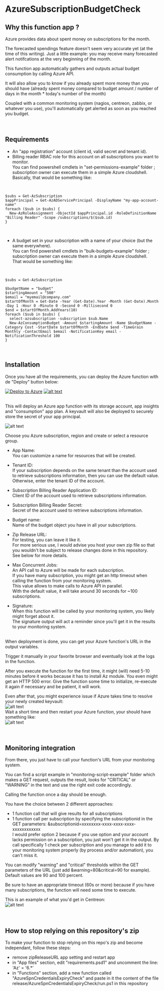 # AzureSubscriptionBudgetCheck
  
## Why this function app ?
Azure provides data about spent money on subscriptions for the month.  
  
The forecasted spendings feature doesn't seem very accurate yet (at the time of this writing). Just a little example: you may receive many forecasted alert notifcations at the very beginning of the month.  
  
This function app automatically gathers and outputs actual budget consumption by calling Azure API.  
  
It will also allow you to know if you already spent more money than you should have (already spent money compared to budget amount / number of days in the month * today's number of the month)  
  
Coupled with a common monitoring system (nagios, centreon, zabbix, or whatever you use), you'll automatically get alerted as soon as you reached you budget.  
</br>
</br>

## Requirements
* An "app registration" account (client id, valid secret and tenant id).  
* Billing reader RBAC role for this account on all subscriptions you want to monitor.  
You can find powershell cmdlets in "set-permissions-example" folder ; subscription owner can execute them in a simple Azure cloudshell.  
Basically, that would be something like:  
</br>

    $subs = Get-AzSubscription
    $appPrincipal = Get-AzADServicePrincipal -DisplayName "my-app-account-name"  
    foreach ($sub in $subs) {
	  New-AzRoleAssignment -ObjectId $appPrincipal.id -RoleDefinitionName "Billing Reader" -Scope /subscriptions/$($sub.id)
    }  
</br>

* A budget set in your subscription with a name of your choice (but the same everywhere).  
You can find powershell cmdlets in "bulk-budgets-example" folder ; subscription owner can execute them in a simple Azure cloudshell.  
That would be something like:  
</br>

    $subs = Get-AzSubscription
	
	$budgetName = "budget"
	$startingAmount = "500"
    $email = "myemail@company.com"
    $startOfMonth = Get-Date -Year (Get-Date).Year -Month (Get-Date).Month -Day 1 -Hour 0 -Minute 0 -Second 0 -Millisecond 0
	$end = $startOfMonth.AddYears(10)
    foreach ($sub in $subs) {
      select-azsubscription -subscription $sub.Name
	  New-AzConsumptionBudget -Amount $startingAmount -Name $budgetName -Category Cost -StartDate $startOfMonth -EndDate $end -TimeGrain Monthly -ContactEmail $email -NotificationKey email -NotificationThreshold 100
    }
</br>

## Installation
Once you have all the requirements, you can deploy the Azure function with de "Deploy" button below:  
  
[![Deploy to Azure](https://aka.ms/deploytoazurebutton)](https://portal.azure.com/#create/Microsoft.Template/uri/https%3A%2F%2Fraw.githubusercontent.com%2Fmatoy%2FAzureSubscriptionBudgetCheck%2Fmain%2Farm-template%2FAzureSubscriptionBudgetCheck.json) [![alt text](http://armviz.io/visualizebutton.png)](http://armviz.io/#/?load=https://raw.githubusercontent.com/matoy/AzureSubscriptionBudgetCheck/main/arm-template/AzureSubscriptionBudgetCheck.json)  
  
</br>
This will deploy an Azure app function with its storage account, app insights and "consumption" app plan.  
A keyvault will also be deployed to securely store the secret of your app principal.  
  
![alt text](https://github.com/matoy/AzureSubscriptionBudgetCheck/blob/main/img/screenshot1.png?raw=true)  
  
Choose you Azure subscription, region and create or select a resource group.  
  
* App Name:  
You can customize a name for resources that will be created.  
  
* Tenant ID:  
If your subscription depends on the same tenant than the account used to retrieve subscriptions information, then you can use the default value.  
Otherwise, enter the tenant ID of the account.  
  
* Subscription Billing Reader Application ID:  
Client ID of the account used to retrieve subscriptions information.  
  
* Subscription Billing Reader Secret:  
Secret of the account used to retrieve subscriptions information.  
  
* Budget name:  
Name of the budget object you have in all your subscriptions.  
  
* Zip Release URL:  
For testing, you can leave it like it.  
For more serious use, I would advise you host your own zip file so that you wouldn't be subject to release changes done in this repository.  
See below for more details.  
  
* Max Concurrent Jobs:  
An API call to Azure will be made for each subscription.  
If you have many subscription, you might get an http timeout when calling the function from your monitoring system.  
This value allows to make <value> calls to Azure API in parallel.  
With the default value, it will take around 30 seconds for ~100 subscriptions.  
  
* Signature:  
When this function will be called by your monitoring system, you likely might forget about it.  
The signature output will act a reminder since you'll get it in the results to your monitoring system.  
  
</br>
When deployment is done, you can get your Azure function's URL in the output variables.  
  
Trigger it manually in your favorite browser and eventually look at the logs in the function.  
  
After you execute the function for the first time, it might (will) need 5-10 minutes before it works because it has to install Az module. You even might get an HTTP 500 error. Give the function some time to initialize, re-execute it again if necessary and be patient, it will work.  
  
Even after that, you might experience issue if Azure takes time to resolve your newly created keyvault:  
![alt text](https://github.com/matoy/AzureSubscriptionBudgetCheck/blob/main/img/kv-down.png?raw=true)  
Wait a short time and then restart your Azure function, your should have something like:  
![alt text](https://github.com/matoy/AzureSubscriptionBudgetCheck/blob/main/img/kv-up.png?raw=true)  
</br>
</br>

## Monitoring integration  
From there, you just have to call your function's URL from your monitoring system.  
  
You can find a script example in "monitoring-script-example" folder which makes a GET request, outputs the result, looks for "CRITICAL" or "WARNING" in the text and use the right exit code accordingly.  
  
Calling the function once a day should be enough.  
  
You have the choice between 2 different approaches:  
* 1 function call that will give results for all subscriptions  
* 1 function call per subscription by specifying the subscriptionid in the GET parameters: &subscriptionid=xxxxxxxx-xxxx-xxxx-xxxx-xxxxxxxxxxxx  
I would prefer option 2 because if you use option and your account lacks permission on a subscription, you just won't get it in the output. By call specifically 1 check per subscription and you manage to add it to your monitoring system properly (by process and/or automation), you can't miss it.  
  
You can modify "warning" and "critical" thresholds within the GET parameters of the URL (just add &warning=80&critical=90 for example).  
Default values are 90 and 100 percent.  
  
Be sure to have an appropriate timeout (60s or more) because if you have many subscriptions, the function will need some time to execute.  
  
This is an example of what you'd get in Centreon:  
![alt text](https://github.com/matoy/AzureSubscriptionBudgetCheck/blob/main/img/screenshot2.png?raw=true)  
</br>
</br>

## How to stop relying on this repository's zip  
To make your function to stop relying on this repo's zip and become independant, follow these steps:  
* remove zipReleaseURL app setting and restart app  
* in "App files" section, edit "requirements.psd1" and uncomment the line: 'Az' = '6.*'  
* in "Functions" section, add a new function called "AzureSpnCredentialsExpiryCheck" and paste in it the content of the file release/AzureSpnCredentialsExpiryCheck/run.ps1 in this repository  
